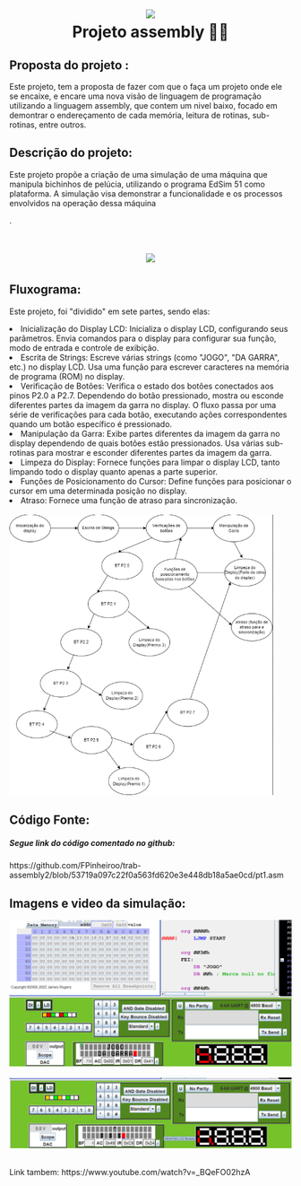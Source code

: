 
<h1 align="center">
    <img src="https://logowik.com/content/uploads/images/media-assembly7210.jpg" height ="500px"><br>
    Projeto assembly 👨‍💻​
</h1>
<h2>
    Proposta do projeto :
</h2>
<p>Este projeto, tem a proposta de fazer com que o faça um projeto onde ele se encaixe, e encare uma nova visão de linguagem de programação utilizando a linguagem assembly, que contem um nivel baixo, focado em demontrar o endereçamento de cada memória, leitura de rotinas, sub-rotinas, entre outros.</p>

<h2>
    Descrição do projeto:
</h2>
<p>Este projeto propõe a criação de uma simulação de uma máquina que manipula bichinhos de pelúcia, utilizando o programa EdSim 51 como plataforma. A simulação visa demonstrar a funcionalidade e os processos envolvidos na operação dessa máquina</p>.<h1 align="center">
<img src="https://segredosdomundo.r7.com/wp-content/uploads/2015/06/destaque25.jpg" height="200px" ></h1>

<h2>
    Fluxograma:
</h2>
<p>
    Este projeto, foi "dividido" em sete partes, sendo elas:
</p>
<li>
    Inicialização do Display LCD:
Inicializa o display LCD, configurando seus parâmetros.
Envia comandos para o display para configurar sua função, modo de entrada e controle de exibição.
</li>
<li>Escrita de Strings:
Escreve várias strings (como "JOGO", "DA GARRA", etc.) no display LCD.
Usa uma função para escrever caracteres na memória de programa (ROM) no display.</li>
<li>Verificação de Botões:
Verifica o estado dos botões conectados aos pinos P2.0 a P2.7.
Dependendo do botão pressionado, mostra ou esconde diferentes partes da imagem da garra no display.
O fluxo passa por uma série de verificações para cada botão, executando ações correspondentes quando um botão específico é pressionado.</li>
<li>Manipulação da Garra:
Exibe partes diferentes da imagem da garra no display dependendo de quais botões estão pressionados.
Usa várias sub-rotinas para mostrar e esconder diferentes partes da imagem da garra.</li>
<li>Limpeza do Display:
Fornece funções para limpar o display LCD, tanto limpando todo o display quanto apenas a parte superior.</li>
<li>Funções de Posicionamento do Cursor:
Define funções para posicionar o cursor em uma determinada posição no display.</li>
<li> Atraso:
Fornece uma função de atraso para sincronização.
</li><br>
<img src=".\imgs\Fluxograma.png" height="500px">

<h2>
    Código Fonte:
</h2>
<h5>Segue link do código comentado no github:</h5>
<p>https://github.com/FPinheiroo/trab-assembly2/blob/53719a097c22f0a563fd620e3e448db18a5ae0cd/pt1.asm</p>

<h2>
    Imagens e video da simulação:
</h2>
<img src =".\imgs\tela edsim 1.png"><br><br>
<img src=".\imgs\ed sim 2.png"><br><br>
<p>Link tambem: https://www.youtube.com/watch?v=_BQeFO02hzA</p>

